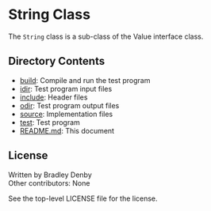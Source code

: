 # String Class

The `String` class is a sub-class of the Value interface class.

## Directory Contents

* [build](build/README.md): Compile and run the test program
* [idir](idir/README.md): Test program input files
* [include](include/String.hpp): Header files
* [odir](odir/README.md): Test program output files
* [source](source/String.cpp): Implementation files
* [test](test/test-string.cpp): Test program
* [README.md](README.md): This document

## License

Written by Bradley Denby  
Other contributors: None

See the top-level LICENSE file for the license.
